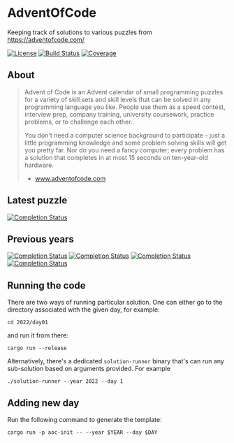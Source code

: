 # AdventOfCode

Keeping track of solutions to various puzzles from https://adventofcode.com/

[![License](https://img.shields.io/badge/License-Apache%202.0-blue.svg?style=for-the-badge&logo=appveyo)](https://opensource.org/licenses/Apache-2.0)
[![Build Status](https://img.shields.io/github/actions/workflow/status/jstuczyn/AdventOfCode/build.yml?style=for-the-badge)](https://github.com/jstuczyn/AdventOfCode/actions?query=branch%3Amaster)
[![Coverage](https://img.shields.io/codecov/c/github/jstuczyn/AdventOfCode2021?token=MB5EB16E2Y&style=for-the-badge&logo=codecov?token=EEAVX8J62K)](https://codecov.io/gh/jstuczyn/AdventOfCode2021)

## About

> Advent of Code is an Advent calendar of small programming puzzles for a variety of skill sets and skill levels that can be solved in any programming language you like. People use them as a speed contest, interview prep, company training, university coursework, practice problems, or to challenge each other.
>
> You don't need a computer science background to participate - just a little programming knowledge and some problem solving skills will get you pretty far. Nor do you need a fancy computer; every problem has a solution that completes in at most 15 seconds on ten-year-old hardware.
> 
> - www.adventofcode.com

## Latest puzzle
[![Completion Status](https://img.shields.io/endpoint?url=https://raw.githubusercontent.com/jstuczyn/AdventOfCode/master/.github/badges/completion2023.json)](https://adventofcode.com/2023/about)

## Previous years
[![Completion Status](https://img.shields.io/endpoint?url=https://raw.githubusercontent.com/jstuczyn/AdventOfCode/master/.github/badges/completion2022.json)](https://adventofcode.com/2022/about)
[![Completion Status](https://img.shields.io/endpoint?url=https://raw.githubusercontent.com/jstuczyn/AdventOfCode/master/.github/badges/completion2021.json)](https://adventofcode.com/2021/about)
[![Completion Status](https://img.shields.io/endpoint?url=https://raw.githubusercontent.com/jstuczyn/AdventOfCode/master/.github/badges/completion2020.json)](https://adventofcode.com/2020/about)
[![Completion Status](https://img.shields.io/endpoint?url=https://raw.githubusercontent.com/jstuczyn/AdventOfCode/master/.github/badges/completion2019.json)](https://adventofcode.com/2019/about)

## Running the code

There are two ways of running particular solution. One can either go to the directory associated with the given day, for example:
```shell
cd 2022/day01
```

and run it from there:
```shell
cargo run --release
```

Alternatively, there's a dedicated `solution-runner` binary that's can run any sub-solution based on arguments provided. For example

```shell
./solution-runner --year 2022 --day 1
```

## Adding new day

Run the following command to generate the template:

```shell
cargo run -p aoc-init -- --year $YEAR --day $DAY
```

[//]: # (It further has optional flags `custom-input-filepath` and `custom-input` for providing non-default inputs.)
